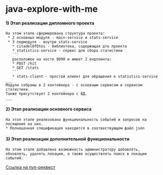 # java-explore-with-me

#### 1) Этап реализации дипломного проекта
~~~ 
На этом этапе сформирована структура проекта:
 * 2 основных модуля - main-service и stats-service 
 * 3 подмодуля - внутри stats-service
   * citadelOfDtos - библиотека, содержащая дто проекта
   * statistics-service - сервис для сбора статистики
   ```
   расположен на хосте 9090 и имеет 2 ендпоинта:
   * POST /hit
   * GET /stats 
   ```
   * stats-client - простой клиент для обращения к statistics-service
___
Модули собраны в 2 контейнера - с основным сервисом и сервисом статистики.
Также присутствует 2 контейнера с БД.
___
~~~
#### 2) Этап реализации основного сервиса
~~~
На этоп этапе реализована функциональность событий и запросов на посещение на них. 
* Полноценная спецификация находится в соотвествующем файл json
~~~
#### 3) Этап реализации дополнительной функциональности
~~~
На этом этапе добавлена возможность администратору добавлять, обновлять, удалять локации, а также осуществлять поиск в локации событий.
~~~
[Ссылка на пул-реквест](https://github.com/FeelingPancake/java-explore-with-me/pull/3)

